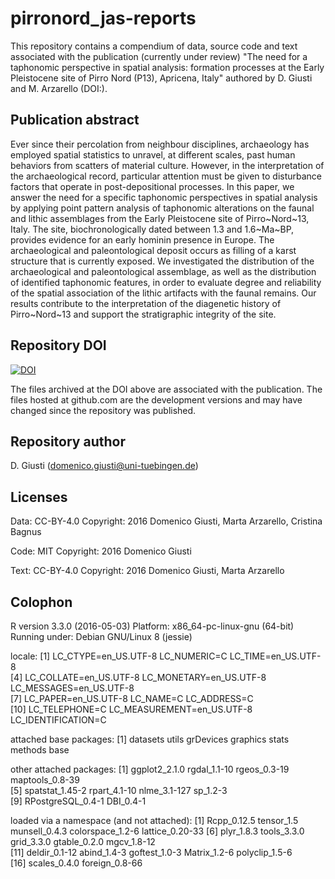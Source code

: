 pirronord_jas-reports
=====================================

This repository contains a compendium of data, source code and text associated with the publication (currently under review) "The need for a taphonomic perspective in spatial analysis: formation processes at the Early Pleistocene site of Pirro Nord (P13), Apricena, Italy" authored by D. Giusti and M. Arzarello (DOI:).

## Publication abstract

Ever since their percolation from neighbour disciplines, archaeology has employed spatial statistics to unravel, at different scales, past human behaviors from scatters of material culture. However, in the interpretation of the archaeological record, particular attention must be given to disturbance factors that operate in post-depositional processes. In this paper, we answer the need for a specific taphonomic perspectives in spatial analysis by applying point pattern analysis of taphonomic alterations on the faunal and lithic assemblages from the Early Pleistocene site of Pirro~Nord~13, Italy. The site, biochronologically dated between 1.3 and 1.6~Ma~BP, provides evidence for an early hominin presence in Europe. The archaeological and paleontological deposit occurs as filling of a karst structure that is currently exposed. We investigated the distribution of the archaeological and paleontological assemblage, as well as the distribution of identified taphonomic features, in order to evaluate degree and reliability of the spatial association of the lithic artifacts with the faunal remains. Our results contribute to the interpretation of the diagenetic history of Pirro~Nord~13 and support the stratigraphic integrity of the site.

## Repository DOI

[![DOI](https://zenodo.org/badge/doi/10.5281/zenodo.54778.svg)](http://dx.doi.org/10.5281/zenodo.54778)

The files archived at the DOI above are associated with the publication. The files hosted at github.com are the development versions and may have changed since the repository was published.

## Repository author

D. Giusti (domenico.giusti@uni-tuebingen.de)

## Licenses

Data: CC-BY-4.0 Copyright: 2016 Domenico Giusti, Marta Arzarello, Cristina Bagnus

Code: MIT Copyright: 2016 Domenico Giusti

Text: CC-BY-4.0 Copyright: 2016 Domenico Giusti, Marta Arzarello

## Colophon

R version 3.3.0 (2016-05-03)
Platform: x86_64-pc-linux-gnu (64-bit)
Running under: Debian GNU/Linux 8 (jessie)

locale:
 [1] LC_CTYPE=en_US.UTF-8       LC_NUMERIC=C               LC_TIME=en_US.UTF-8       
 [4] LC_COLLATE=en_US.UTF-8     LC_MONETARY=en_US.UTF-8    LC_MESSAGES=en_US.UTF-8   
 [7] LC_PAPER=en_US.UTF-8       LC_NAME=C                  LC_ADDRESS=C              
[10] LC_TELEPHONE=C             LC_MEASUREMENT=en_US.UTF-8 LC_IDENTIFICATION=C       

attached base packages:
[1] datasets  utils     grDevices graphics  stats     methods   base     

other attached packages:
 [1] ggplot2_2.1.0     rgdal_1.1-10      rgeos_0.3-19      maptools_0.8-39  
 [5] spatstat_1.45-2   rpart_4.1-10      nlme_3.1-127      sp_1.2-3         
 [9] RPostgreSQL_0.4-1 DBI_0.4-1        

loaded via a namespace (and not attached):
 [1] Rcpp_0.12.5      tensor_1.5       munsell_0.4.3    colorspace_1.2-6 lattice_0.20-33 
 [6] plyr_1.8.3       tools_3.3.0      grid_3.3.0       gtable_0.2.0     mgcv_1.8-12     
[11] deldir_0.1-12    abind_1.4-3      goftest_1.0-3    Matrix_1.2-6     polyclip_1.5-6  
[16] scales_0.4.0     foreign_0.8-66 
